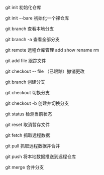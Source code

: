 
git init 初始化仓库

git init --bare 初始化一个裸仓库

git branch 查看本地分支

git branch -a 查看全部分支

git remote 远程仓库管理 add show rename rm

git add file 跟踪文件

git checkout -- file （已跟踪）撤销更改

git branch 创建分支

git checkout 切换分支

git checkout -b 创建并切换分支

git status 检测当前状态

git reset 取消暂存文件

git fetch 抓取远程数据

git pull 抓取远程数据并合并

git push 将本地数据推送到远程仓库

git merge 合并分支